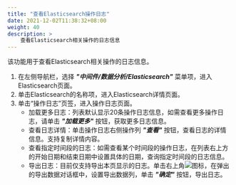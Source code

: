 ```yaml
---
title: "查看Elasticsearch操作日志"
date: 2021-12-02T11:38:32+08:00
weight: 40
description: >
    查看Elasticsearch相关操作的日志信息
---
```


该功能用于查看Elasticsearch相关操作的日志信息。

1. 在左侧导航栏，选择 **_"中间件/数据分析/Elasticsearch"_** 菜单项，进入Elasticsearch页面。
2. 单击Elasticsearch的名称项，进入Elasticsearch详情页面。
2. 单击“操作日志”页签，进入操作日志页面。
    - 加载更多日志：列表默认显示20条操作日志信息，如需查看更多操作日志，请单击 **_"加载更多"_** 按钮，获取更多日志信息。
    - 查看日志详情：单击操作日志右侧操作列 **_"查看"_** 按钮，查看日志的详情信息。支持复制详情内容。
    - 查看指定时间段的日志：如需查看某个时间段的操作日志，在列表右上方的开始日期和结束日期中设置具体的日期，查询指定时间段的日志信息。
    - 导出日志：目前仅支持导出本页显示的日志。单击右上角![](../../../../images/download.png)图标，在弹出的导出数据对话框中，设置导出数据列，单击 **_"确定"_** 按钮，导出日志。